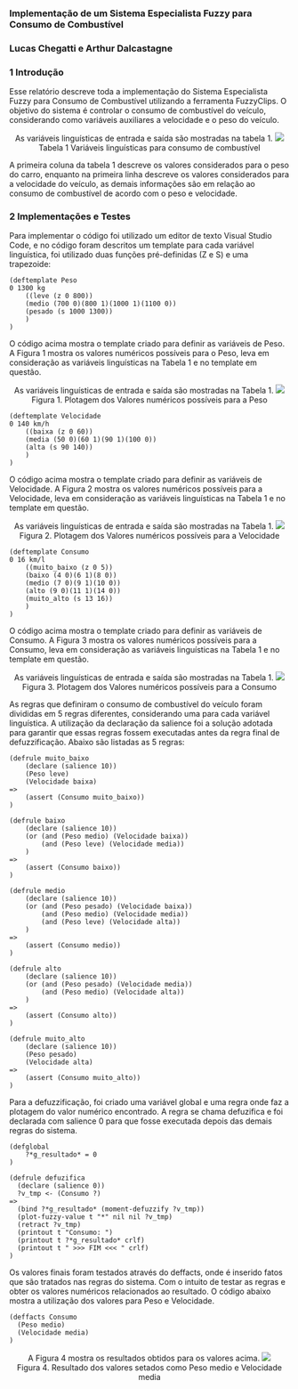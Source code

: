 ### Implementação de um Sistema Especialista Fuzzy para Consumo de Combustível
### Lucas Chegatti e Arthur Dalcastagne

### 1 Introdução

<p>
  Esse relatório descreve toda a implementação do Sistema Especialista Fuzzy para Consumo de Combustível utilizando a ferramenta FuzzyClips. O objetivo do sistema é controlar o consumo de combustível do veículo, considerando como variáveis auxiliares a velocidade e o peso do veículo.
</p>
<p align="center">
  As variáveis linguísticas de entrada e saída são mostradas na tabela 1.
  <img src="img/tabela.PNG">
  <br/>
  Tabela 1 Variáveis linguísticas para consumo de combustível
</p>
<p>
A primeira coluna da tabela 1 descreve os valores considerados para o peso do carro, enquanto na primeira linha descreve os valores considerados para a velocidade do veículo, as demais informações são em relação ao consumo de combustível de acordo com o peso e velocidade.
</p>

### 2 Implementações e Testes

<p>
  Para implementar o código foi utilizado um editor de texto Visual Studio Code, e no código foram descritos um template para cada variável linguística, foi utilizado duas funções pré-definidas (Z e S) e uma trapezoide:
</p>

```
(deftemplate Peso
0 1300 kg
    ((leve (z 0 800))
    (medio (700 0)(800 1)(1000 1)(1100 0))
    (pesado (s 1000 1300))
    )
)
```

<p>
  O código acima mostra o template criado para definir as variáveis de Peso. A Figura 1 mostra os valores numéricos possíveis para o Peso, leva em consideração as variáveis linguísticas na Tabela 1 e no template em questão.
</p>

<p align="center">
  As variáveis linguísticas de entrada e saída são mostradas na Tabela 1.
  <img src="img/exemplo-peso.PNG">
  <br/>
  Figura 1. Plotagem dos Valores numéricos possíveis para a Peso
</p>

```
(deftemplate Velocidade
0 140 km/h
    ((baixa (z 0 60))
    (media (50 0)(60 1)(90 1)(100 0))
    (alta (s 90 140))
    )
)
```

<p>
  O código acima mostra o template criado para definir as variáveis de Velocidade. A Figura 2 mostra os valores numéricos possíveis para a Velocidade, leva em consideração as variáveis linguísticas na Tabela 1 e no template em questão.
</p>

<p align="center">
  As variáveis linguísticas de entrada e saída são mostradas na Tabela 1.
  <img src="img/exemplo-velocidade.PNG">
  <br/>
  Figura 2. Plotagem dos Valores numéricos possíveis para a Velocidade
</p>

```
(deftemplate Consumo
0 16 km/l 
    ((muito_baixo (z 0 5))
    (baixo (4 0)(6 1)(8 0))
    (medio (7 0)(9 1)(10 0))
    (alto (9 0)(11 1)(14 0))
    (muito_alto (s 13 16))
    )
)
```

<p>
  O código acima mostra o template criado para definir as variáveis de Consumo. A Figura 3 mostra os valores numéricos possíveis para a Consumo, leva em consideração as variáveis linguísticas na Tabela 1 e no template em questão.
</p>

<p align="center">
  As variáveis linguísticas de entrada e saída são mostradas na Tabela 1.
  <img src="img/exemplo-consumo.PNG">
  <br/>
  Figura 3. Plotagem dos Valores numéricos possíveis para a Consumo
</p>

<p>
  As regras que definiram o consumo de combustível do veículo foram divididas em 5 regras diferentes, considerando uma para cada variável linguística. A utilização da declaração da salience foi a solução adotada para garantir que essas regras fossem executadas antes da regra final de defuzzificação.
  Abaixo são listadas as 5 regras:
</p>

```
(defrule muito_baixo
    (declare (salience 10))
    (Peso leve)
    (Velocidade baixa)
=>
    (assert (Consumo muito_baixo))
)

(defrule baixo
    (declare (salience 10))
    (or (and (Peso medio) (Velocidade baixa))
        (and (Peso leve) (Velocidade media)) 
    )
=>
    (assert (Consumo baixo))
)

(defrule medio
    (declare (salience 10))
    (or (and (Peso pesado) (Velocidade baixa))
        (and (Peso medio) (Velocidade media)) 
        (and (Peso leve) (Velocidade alta)) 
    )
=>
    (assert (Consumo medio))
)

(defrule alto
    (declare (salience 10))
    (or (and (Peso pesado) (Velocidade media))
        (and (Peso medio) (Velocidade alta)) 
    )
=>
    (assert (Consumo alto))
)

(defrule muito_alto
    (declare (salience 10))
    (Peso pesado)
    (Velocidade alta)
=>
    (assert (Consumo muito_alto))
)
```

<p>
  Para a defuzzificação, foi criado uma variável global e uma regra onde faz a plotagem do valor numérico encontrado. A regra se chama defuzifica e foi declarada com salience 0 para que fosse executada depois das demais regras do sistema.
</p>

```
(defglobal
    ?*g_resultado* = 0
)

(defrule defuzifica
  (declare (salience 0))
  ?v_tmp <- (Consumo ?)
=>
  (bind ?*g_resultado* (moment-defuzzify ?v_tmp))
  (plot-fuzzy-value t "*" nil nil ?v_tmp)
  (retract ?v_tmp)
  (printout t "Consumo: ")
  (printout t ?*g_resultado* crlf)
  (printout t " >>> FIM <<< " crlf)
)
```

<p>
  Os valores finais foram testados através do deffacts, onde é inserido fatos que são tratados nas regras do sistema. Com o intuito de testar as regras e obter os valores numéricos relacionados ao resultado. O código abaixo mostra a utilização dos valores para Peso e Velocidade.
</p>

```
(deffacts Consumo
  (Peso medio)
  (Velocidade media)
)
```

<p align="center">
  A Figura 4 mostra os resultados obtidos para os valores acima.
  <img src="img/exemplo-consumo.PNG">
  <br/>
  Figura 4. Resultado dos valores setados como Peso medio e Velocidade media
</p>
